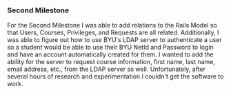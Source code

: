 ### Second Milestone

For the Second Milestone I was able to add relations to the Rails Model so that Users, Courses, Privileges, and Requests are all related.
Additionally, I was able to figure out how to use BYU's LDAP server to authenticate a user so a student would be able to use their BYU NetId and Password to login and have an account automatically created for them.
I wanted to add the ability for the server to request course information, first name, last name, email address, etc., from the LDAP server as well.  Unfortunately, after several hours of research and experimentation I couldn't get the software to work.



